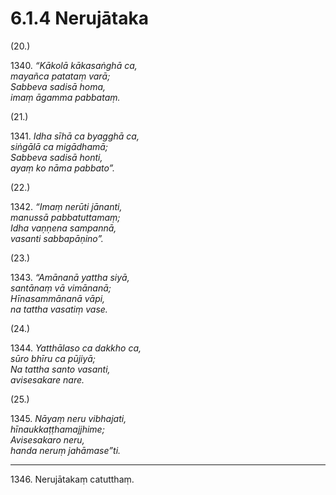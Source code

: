 # 6.1.4 Nerujātaka

(20.)

1340\. _“Kākolā kākasaṅghā ca,_  
_mayañca patataṃ varā;_  
_Sabbeva sadisā homa,_  
_imaṃ āgamma pabbataṃ._  

(21.)

1341\. _Idha sīhā ca byagghā ca,_  
_siṅgālā ca migādhamā;_  
_Sabbeva sadisā honti,_  
_ayaṃ ko nāma pabbato”._  

(22.)

1342\. _“Imaṃ nerūti jānanti,_  
_manussā pabbatuttamaṃ;_  
_Idha vaṇṇena sampannā,_  
_vasanti sabbapāṇino”._  

(23.)

1343\. _“Amānanā yattha siyā,_  
_santānaṃ vā vimānanā;_  
_Hīnasammānanā vāpi,_  
_na tattha vasatiṃ vase._  

(24.)

1344\. _Yatthālaso ca dakkho ca,_  
_sūro bhīru ca pūjiyā;_  
_Na tattha santo vasanti,_  
_avisesakare nare._  

(25.)

1345\. _Nāyaṃ neru vibhajati,_  
_hīnaukkaṭṭhamajjhime;_  
_Avisesakaro neru,_  
_handa neruṃ jahāmase”ti._  

---

1346\. Nerujātakaṃ catutthaṃ.
